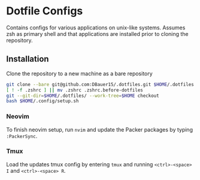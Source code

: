 # Dotfile Configs
Contains configs for various applications on unix-like systems. Assumes zsh as primary shell and that applications are installed prior to cloning the repository.

## Installation
Clone the repository to a new machine as a bare repository
```bash
git clone --bare git@github.com:DBauer15/.dotfiles.git $HOME/.dotfiles
[ ! -f .zshrc ] || mv .zshrc .zshrc.before-dotfiles
git --git-dir=$HOME/.dotfiles/ --work-tree=$HOME checkout
bash $HOME/.config/setup.sh
```

### Neovim
To finish neovim setup, run `nvim` and update the Packer packages by typing `:PackerSync`.

### Tmux
Load the updates tmux config by entering `tmux` and running `<ctrl>-<space> I` and `<ctrl>-<space> R`. 
